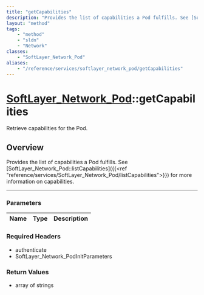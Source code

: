 ```yaml
---
title: "getCapabilities"
description: "Provides the list of capabilities a Pod fulfills. See [SoftLayer_Network_Pod::listCapabilities]({{<ref 'reference/servic... "
layout: "method"
tags:
    - "method"
    - "sldn"
    - "Network"
classes:
    - "SoftLayer_Network_Pod"
aliases:
    - "/reference/services/softlayer_network_pod/getCapabilities"
---
```

# [SoftLayer_Network_Pod](/reference/services/SoftLayer_Network_Pod)::getCapabilities

Retrieve capabilities for the Pod.


## Overview 
Provides the list of capabilities a Pod fulfills. See [SoftLayer_Network_Pod::listCapabilities]({{<ref "reference/services/SoftLayer_Network_Pod/listCapabilities">}}) for more information on capabilities. 

-----

### Parameters 
|Name | Type | Description |
| --- | --- | --- |


### Required Headers
* authenticate
* SoftLayer_Network_PodInitParameters


### Return Values
* array of strings




